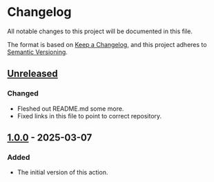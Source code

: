 # Changelog

All notable changes to this project will be documented in this file.

The format is based on [Keep a Changelog](https://keepachangelog.com/en/1.0.0/),
and this project adheres to [Semantic Versioning](https://semver.org/spec/v2.0.0.html).

## [Unreleased]

### Changed
- Fleshed out README.md some more.
- Fixed links in this file to point to correct repository.

## [1.0.0] - 2025-03-07

### Added

- The initial version of this action.

[unreleased]: https://github.com/maelstrom-software/maelstrom-go-test-action/compare/v1.0.0...HEAD
[1.0.0]: https://github.com/maelstrom-software/maelstrom-go-test-action/releases/tag/v1.0.0
